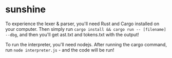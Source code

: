 # sunshine

To experience the lexer & parser, you'll need Rust and Cargo installed on your computer.
Then simply run `cargo install && cargo run -- [filename] --dbg`, and then you'll get ast.txt and tokens.txt with the output!

To run the interpreter, you'll need nodejs. After running the cargo command, run `node interpreter.js` - and the code will be run!
